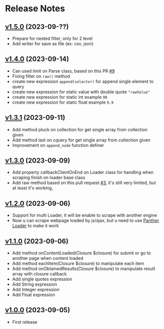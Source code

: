 # Release Notes

## [v1.5.0](https://github.com/cacing69/cquery/compare/v1.5.0...v1.4.0) (2023-09-??)

- Prepare for nested filter, only for 2 level
- Add writer for save as file (ex: csv, json)

## [v1.4.0](https://github.com/cacing69/cquery/compare/v1.4.0...v1.3.1) (2023-09-14)

- Can used limit on Parse class, based on this PR [#9](https://github.com/cacing69/cquery/pull/9)
- Fixing filter on `raw()` method
- create new expression `append(selector)` for append single element to query
- create new expression for static value with double quote `"rawValue"`
- create new expression for static int  example `99`
- create new expression for static float  example `9.9`

## [v1.3.1](https://github.com/cacing69/cquery/compare/v1.3.1...v1.3.0) (2023-09-11)

- Add method pluck on collection for get single array from collection given
- Add method last on cquery for get single array from collection given
- Improvement on `append_node` function definer

## [v1.3.0](https://github.com/cacing69/cquery/compare/v1.2.0...v1.3.0) (2023-09-09)

- Add property callbackClientOnEnd on Loader class for handling when scraping finish on loader base class
- Add raw method based on this pull request [#3](https://github.com/cacing69/cquery/pull/3), it's still very limited, but at least it's working,

## [v1.2.0](https://github.com/cacing69/cquery/compare/v1.1.0...v1.2.0) (2023-09-06)

- Support for multi Loader, it will be enable to scrape with another engine
- Now u can scrape webpage loaded by js/ajax, but u need to use [Panther Loader](https://github.com/cacing69/cquery-panther-loader) to make it work

## [v1.1.0](https://github.com/cacing69/cquery/compare/v1.0.0...v1.1.0) (2023-09-06)

- Add method onContentLoaded(Closure $closure) for submit or go to another page when content loaded
- Add method eachItem(Closure $closure) to manipulate each item
- Add method onObtainedResults(Closure $closure) to manipulate result array with closure callback
- Add single quotes expression
- Add String expression
- Add Integer expression
- Add Float expression

## [v1.0.0](https://github.com/cacing69/cquery/releases/tag/v1.0.0) (2023-09-05)

- First release
